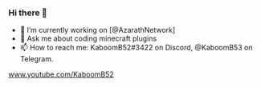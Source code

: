 ### Hi there 👋

- 🔭 I’m currently working on [@AzarathNetwork]
- 💬 Ask me about coding minecraft plugins
- 📫 How to reach me: KaboomB52#3422 on Discord, @KaboomB53 on Telegram.

www.youtube.com/KaboomB52

